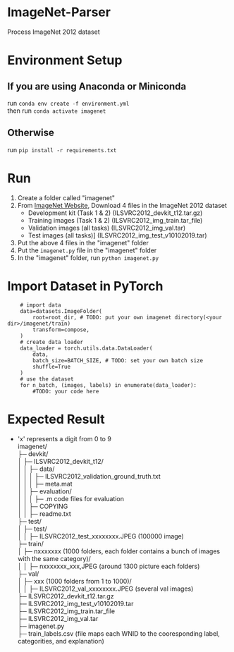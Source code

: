 # ImageNet-Parser
Process ImageNet 2012 dataset

# Environment Setup
## If you are using Anaconda or Miniconda
run `conda env create -f environment.yml`  
then run `conda activate imagenet`
## Otherwise
run `pip install -r requirements.txt`

# Run
1. Create a folder called "imagenet"
2. From [ImageNet Website](https://image-net.org/), Download 4 files in the ImageNet 2012 dataset 
    * Development kit (Task 1 & 2) (ILSVRC2012_devkit_t12.tar.gz)
    * Training images (Task 1 & 2) (ILSVRC2012_img_train.tar_file)
    * Validation images (all tasks) (ILSVRC2012_img_val.tar)
    * Test images (all tasks)] (ILSVRC2012_img_test_v10102019.tar)
3. Put the above 4 files in the "imagenet" folder
4. Put the `imagenet.py` file in the "imagenet" folder
5. In the "imagenet" folder, run `python imagenet.py`

# Import Dataset in PyTorch
```
    # import data
    data=datasets.ImageFolder(
        root=root_dir, # TODO: put your own imagenet directory(<your dir>/imagenet/train)
        transform=compose,
    )
    # create data loader
    data_loader = torch.utils.data.DataLoader(
        data,
        batch_size=BATCH_SIZE, # TODO: set your own batch size
        shuffle=True
    )
    # use the dataset
    for n_batch, (images, labels) in enumerate(data_loader):
        #TODO: your code here
```

# Expected Result
* 'x' represents a digit from 0 to 9  
imagenet/  
├─ devkit/  
│  ├─ ILSVRC2012_devkit_t12/  
│  │  ├─ data/  
│  │  │  ├─ ILSVRC2012_validation_ground_truth.txt  
│  │  │  ├─ meta.mat  
│  │  ├─ evaluation/  
│  │  │  ├─ .m code files for evaluation  
│  │  ├─ COPYING  
│  │  ├─ readme.txt  
├─ test/  
│  ├─ test/  
│  │  ├─ ILSVRC2012_test_xxxxxxxx.JPEG (100000 image)  
├─ train/  
│  ├─ nxxxxxxx (1000 folders, each folder contains a bunch of images with the same category)/  
│  │  ├─ nxxxxxxx_xxx,JPEG (around 1300 picture each folders)  
├─ val/  
│  ├─ xxx (1000 folders from 1 to 1000)/  
│  │  ├─ ILSVRC2012_val_xxxxxxxx.JPEG (several val images)  
├─ ILSVRC2012_devkit_t12.tar.gz  
├─ ILSVRC2012_img_test_v10102019.tar  
├─ ILSVRC2012_img_train.tar_file  
├─ ILSVRC2012_img_val.tar  
├─ imagenet.py  
├─ train_labels.csv (file maps each WNID to the cooresponding label, categorities, and explanation)  
